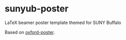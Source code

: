 # sunyub-poster
LaTeX beamer poster template themed for SUNY Buffalo

Based on [oxford-poster](https://github.com/gbaydin/oxford-poster).
